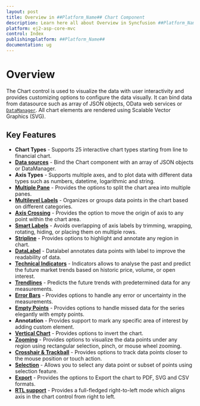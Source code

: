 ```yaml
---
layout: post
title: Overview in ##Platform_Name## Chart Component
description: Learn here all about Overview in Syncfusion ##Platform_Name## Chart component of Syncfusion Essential JS 2 and more.
platform: ej2-asp-core-mvc
control: Index
publishingplatform: ##Platform_Name##
documentation: ug
---
```



# Overview

The Chart control is used to visualize the data with user interactivity and provides customizing options to configure the data visually. It can bind data from  datasource such as array of JSON objects, OData web services or [`DataManager`](http://ej2.syncfusion.com/documentation/data/api-dataManager.html). All chart elements are rendered using Scalable Vector Graphics (SVG).

## Key Features

* **Chart Types** - Supports 25 interactive chart types starting from line to financial chart.
* [**Data sources**](https://ej2.syncfusion.com/aspnetmvc/Chart/LocalData#/material) - Bind the Chart component with an array of JSON objects or DataManager.
* **Axis Types** - Supports multiple axes, and to plot data with different data types such as numbers, datetime, logarithmic and string.
* [**Multiple Pane**](https://ej2.syncfusion.com/aspnetmvc/Chart/Candle#/material) - Provides the options to split the chart area into multiple panes.
* [**Multilevel Labels**](https://ej2.syncfusion.com/aspnetmvc/Chart/MultiLevelLabels#/material) - Organizes or groups data points in the chart based on different categories.
* [**Axis Crossing**](https://ej2.syncfusion.com/aspnetmvc/Chart/AxesCrossing#/material) - Provides the option to move the origin of axis to any point within the chart area.
* [**Smart Labels**](https://ej2.syncfusion.com/aspnetmvc/Chart/SmartAxisLabels#/material) - Avoids overlapping of axis labels by trimming, wrapping, rotating, hiding, or placing them on multiple rows.
* [**Stripline**](https://ej2.syncfusion.com/aspnetmvc/Chart/StripLine#/material) - Provides options to highlight and annotate any region in chart.
* [**DataLabel**](https://ej2.syncfusion.com/aspnetmvc/Chart/DataLabelTemplate#/material) - Datalabel annotates data points with label to improve the readability of data.
* [**Technical Indicators**](https://ej2.syncfusion.com/aspnetmvc/Chart/AccumulationDistribution#/material) - Indicators allows to analyse the past and predict the future market trends based on historic price, volume, or open interest.
* [**Trendlines**](https://ej2.syncfusion.com/aspnetmvc/Chart/Trendlines#/material) - Predicts the future trends with predetermined data for any measurements.
* [**Error Bars**](https://ej2.syncfusion.com/aspnetmvc/Chart/ErrorBar#/material) - Provides options to handle any error or uncertainty in the measurements.
* [**Empty Points**](https://ej2.syncfusion.com/aspnetmvc/Chart/AreaEmptyPoints#/material) - Provides options to handle missed data for the series elegantly with empty points.
* **Annotation** - Provides support to mark any specific area of interest by adding custom element.
* [**Vertical Chart**](https://ej2.syncfusion.com/aspnetmvc/Chart/VerticalChart#/material) - Provides options to invert the chart.
* [**Zooming**](https://ej2.syncfusion.com/aspnetmvc/Chart/Zooming#/material) - Provides options to visualize the data points under any region using rectangular selection, pinch, or mouse wheel zooming.
* [**Crosshair & Trackball**](https://ej2.syncfusion.com/aspnetmvc/Chart/Crosshair#/material) - Provides options to track data points closer to the mouse position or touch action.
* [**Selection**](https://ej2.syncfusion.com/aspnetmvc/Chart/Selection#/material) - Allows you to select any data point or subset of points using selection feature.
* [**Export**](https://ej2.syncfusion.com/aspnetmvc/Chart/Export#/material) - Provides the options to Export the chart to  PDF, SVG and CSV formats.
* [**RTL support**](https://ej2.syncfusion.com/aspnetmvc/Chart/InversedAxis#/material) - Provides a full-fledged right-to-left mode which aligns axis in the chart control from right to left.